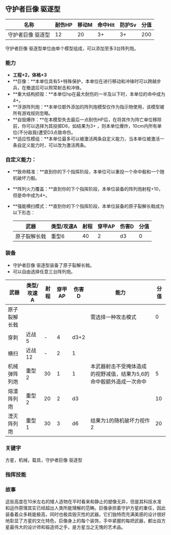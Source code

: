 ## 守护者巨像 驱逐型

| 名称              | 耐伤HP | 移动M | 命中Hit | 防护Sv | 分值 |
| ----------------- | ------ | ----- | ------- | ------ | ---- |
| 守护者巨像 驱逐型 | 12     | 20    | 3+      | 3+     | 200  |

守护者巨像 驱逐型单位由单个模型组成，可以添加至多3台阵列炮。

### 能力

- **工程+2，体格+3**
- **巨像：**本单位具有5+特殊保护，本单位在进行移动和冲锋时可以跨越步兵，在撤退后可以照常射击和冲锋。
- **重大结构损毁：**本单位hp在最大耐伤的一半及以下时，本单位的命中成为4+。
- **浮游阵列炮：**本单位额外添加的阵列炮模型仅作为指示物使用，该模型被所有游戏规则忽略。
- **自毁爆炸：**在本模型失去最后一点耐伤HP后，在将其作为阵亡单位移除前，你可以选择为其投掷D6，如结果为3+ ，则本单位爆炸，10cm内所有单位(不分敌我)遭受D3点致命伤。
- **适应性模组：**本单位最多可以被激活两条自定义能力，当本单位被激活一条自定义能力时，可以改为激活两条。

### **自定义能力：**

- **致命精准：**直到你的下个指挥阶段，本单位可以重投一个命中骰和一个随机破坏力骰。

- **阵列火力覆盖：**直到你的下个指挥阶段，本单位装备的阵列炮射程+10，但是命中成为4+。

- **强能横扫模式：**直到你的下个指挥阶段，本单位装备的原子裂解长戟成为以下形态：

  | 武器         | 类型/攻速A | 射程 | 穿甲AP | 伤害D | 分值 |
  | ------------ | ---------- | ---- | ------ | ----- | ---- |
  | 原子裂解长戟 | 重型6      | 40   | 2      | d3    | 0    |

### 装备

- 守护者巨像 驱逐型装备了原子裂解长戟。
- 可以自由选择任意三台阵列炮。

| 武器         | 类型/攻速A | 射程 | 穿甲AP | 伤害D | 能力                                                         | 分值 |
| ------------ | ---------- | ---- | ------ | ----- | ------------------------------------------------------------ | ---- |
| 原子裂解长戟 |            |      |        |       | 需选择一种攻击模式                                           | 0    |
| 穿刺         | 近战5      | -    | 4      | d3+2  |                                                              |      |
| 横扫         | 近战12     | -    | 2      | 1     |                                                              |      |
| 机械弹阵列炮 | 重型2      | 30   | 1      | 1     | 本武器射击不受掩体造成的视野减值，结果为5,6的命中骰额外造成一次命中 | 5    |
| 熔渣阵列炮   | 重型2      | 20   | 2      | d3    |                                                              | 10   |
| 湮灭阵列炮   | 重型1      | 30   | 3      | d6    | 结果为1的随机破坏力视作2                                     | 20   |

### **关键字**

方星，机械，载具，守护者巨像 驱逐型

### 指挥技能



### 故事

这些高度在10米左右的矮人造物在平时看来和静止的塑像无异，但是其科技水准和运作原理其实已经超出人类所能理解的范畴。巨像承担着守护方星的重任，因此装备着众多耗能极高，同时也极具毁灭性的武器。它们独特而充满美感的设计很好地彰显了方星的文化特色，巨像身上的每个装饰，手中紧握的每把武器，都出自方星最伟大的设计师和锻造师之手，是方星当之无愧的艺术品。